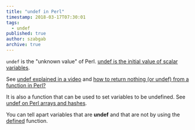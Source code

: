 ```yaml
---
title: "undef in Perl"
timestamp: 2018-03-17T07:30:01
tags:
  - undef
published: true
author: szabgab
archive: true
---
```



`undef` is the "unknown value" of Perl. [undef is the initial value of scalar variables](/undef-and-defined-in-perl).


See [undef explained in a video](/beginner-perl-maven-undef) and [how to return nothing (or undef) from a function in Perl?](/how-to-return-undef-from-a-function)

It is also a function that can be used to set variables to be undefined. See [undef on Perl arrays and hashes](/undef-on-perl-arrays-and-hashes).

You can tell apart variables that are **undef** and that are not by using the [defined](/defined) function.


